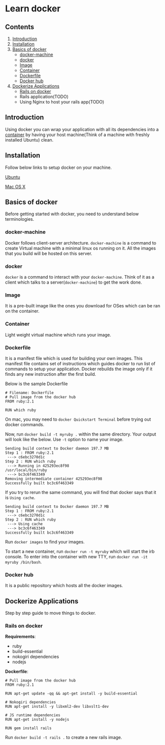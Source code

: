 # Learn docker

## Contents

1. [Introduction](#user-content-introduction)
2. [Installation](#user-content-installation)
3. [Basics of docker](#user-content-basics-of-docker)
    - [docker-machine](#user-content-docker-machine)
    - [docker](#user-content-docker)
    - [Image](#user-content-image)
    - [Container](#user-content-container)
    - [Dockerfile](#user-content-dockerfile)
    - [Docker hub](#user-content-docker-hub)
4. [Dockerize Applications](#user-content-dockerize-applications)
    - [Rails on docker](#user-content-rails-on-docker)
    - Rails application(TODO)
    - Using Nginx to host your rails app(TODO)

## Introduction

Using docker you can wrap your application with all its dependencies into a [container](#user-content-container) by having your host machine(Think of a machine with freshly installed Ubuntu) clean.

## Installation

Follow below links to setup docker on your machine.

[Ubuntu](https://docs.docker.com/engine/installation/linux/ubuntulinux/)

[Mac OS X](https://docs.docker.com/engine/installation/mac/)

## Basics of docker

Before getting started with docker, you need to understand below terminologies.

### docker-machine

Docker follows client-server architecture. `docker-machine` is a command to create Virtual machine with a minimal linux os running on it. All the images that you build will be hosted on this server.

### docker

`docker` is a command to interact with your `docker-machine`. Think of it as a client which talks to a server(`docker-machine`) to get the work done.

### Image

It is a pre-built image like the ones you download for OSes which can be ran on the container.

### Container

Light weight virtual machine which runs your image.

### Dockerfile

It is a manifest file which is used for building your own images. This manifest file contains set of instructions which guides docker to run list of commands to setup your application. Docker rebuilds the image only if it finds any new instruction after the first build.

Below is the sample Dockerfile

```
# Filename: Dockerfile
# Pull image from the docker hub
FROM ruby:2.1

RUN which ruby

```

On mac, you may need to `docker Quickstart Terminal` before trying out docker commands.

Now, run `docker build -t myruby .` within the same directory. Your output will look like the below.
Use `-t` option to name your image.

```
Sending build context to Docker daemon 197.7 MB
Step 1 : FROM ruby:2.1
 ---> c6ebc3270d1c
Step 2 : RUN which ruby
 ---> Running in 425293ec8f98
/usr/local/bin/ruby
 ---> bc3c6f463349
Removing intermediate container 425293ec8f98
Successfully built bc3c6f463349
```

If you try to rerun the same command, you will find that docker says that it is `Using cache`.

```
Sending build context to Docker daemon 197.7 MB
Step 1 : FROM ruby:2.1
 ---> c6ebc3270d1c
Step 2 : RUN which ruby
 ---> Using cache
 ---> bc3c6f463349
Successfully built bc3c6f463349
```

Run `docker images` to find your images.

To start a new container, run `docker run -t myruby` which will start the irb console.
To enter into the container with new TTY, run `docker run -it myruby /bin/bash`.

### Docker hub

It is a public repository which hosts all the docker images.

## Dockerize Applications

Step by step guide to move things to docker.

### Rails on docker

**Requirements**:

- ruby
- build-essential
- nokogiri dependencies
- nodejs

**Dockerfile**:

```
# Pull image from the docker hub
FROM ruby:2.1

RUN apt-get update -qq && apt-get install -y build-essential

# Nokogiri dependencies
RUN apt-get install -y libxml2-dev libxslt1-dev

# JS runtime dependencies
RUN apt-get install -y nodejs

RUN gem install rails
```

Run `docker build -t rails .` to create a new rails image.